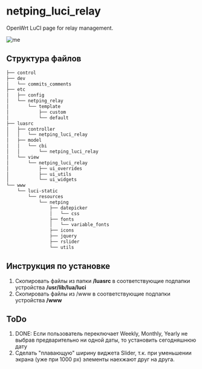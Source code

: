 # netping_luci_relay

OpenWrt LuCI page for relay management.

![me](https://github.com/Netping/netping_luci_relay/blob/v4/control/screenshot_animated.gif)

## Структура файлов

```bash
├── control
├── dev
│   └── commits_comments
├── etc
│   ├── config
│   └── netping_relay
│       └── template
│           ├── custom
│           └── default
├── luasrc
│   ├── controller
│   │   └── netping_luci_relay
│   ├── model
│   │   └── cbi
│   │       └── netping_luci_relay
│   └── view
│       └── netping_luci_relay
│           ├── ui_overrides
│           ├── ui_utils
│           └── ui_widgets
└── www
    └── luci-static
        └── resources
            └── netping
                ├── datepicker
                │   └── css
                ├── fonts
                │   └── variable_fonts
                ├── icons
                ├── jquery
                ├── rslider
                └── utils

```

## Инструкция по установке

1. Скопировать файлы из папки **/luasrc** в соответствующие подпапки устройства **/usr/lib/lua/luci**
2. Скопировать файлы из /www в соответствующие подпапки устройства **/www**

## ToDo

1. DONE: Если пользователь переключает Weekly, Monthly, Yearly не выбрав предварительно ни одной даты, то установить сегодняшнюю дату
2. Сделать "плавающую" ширину виджета Slider, т.к. при уменьшении экрана (уже при 1000 px) элементы наехжают друг на друга.
